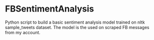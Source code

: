 # FBSentimentAnalysis
Python script to build a basic sentiment analysis model trained on nltk sample_tweets dataset. The model is the used on scraped FB messages from my account.
